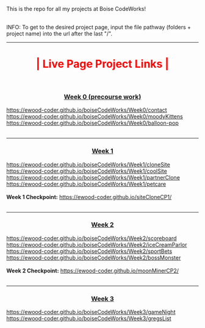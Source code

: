 This is the repo for all my projects at Boise CodeWorks!
<br /><br />

<p>
	INFO:
	To get to the desired project page, input the file pathway (folders + project name) into the url after the last "/".
</p>

<hr />

<div>
	<h1 style="text-align:center; color:red;"><b>|  Live Page Project Links |</b></h1><br />
	
<h3 style="text-align:center;"><u>Week 0 (precourse work)</u></h3>
<a href="https://ewood-coder.github.io/boiseCodeWorks/Week0/contact" target="_blank">
			https://ewood-coder.github.io/boiseCodeWorks/Week0/contact</a><br />

<a href="https://ewood-coder.github.io/boiseCodeWorks/Week0/moodyKittens" target="_blank">
			https://ewood-coder.github.io/boiseCodeWorks/Week0/moodyKittens</a><br />

<a href="https://ewood-coder.github.io/boiseCodeWorks/Week0/balloon-pop" target="_blank">
			https://ewood-coder.github.io/boiseCodeWorks/Week0/balloon-pop</a><br /><br />

<hr />

<h3 style="text-align:center;"><u>Week 1</u></h3>
<a href="https://ewood-coder.github.io/boiseCodeWorks/Week1/cloneSite" target="_blank">
			https://ewood-coder.github.io/boiseCodeWorks/Week1/cloneSite</a><br />

<a href="https://ewood-coder.github.io/boiseCodeWorks/Week1/coolSite" target="_blank">
			https://ewood-coder.github.io/boiseCodeWorks/Week1/coolSite</a><br />

<a href="https://ewood-coder.github.io/boiseCodeWorks/Week1/partnerClone" target="_blank">
			https://ewood-coder.github.io/boiseCodeWorks/Week1/partnerClone</a><br />

<a href="https://ewood-coder.github.io/boiseCodeWorks/Week1/petcare" target="_blank">
			https://ewood-coder.github.io/boiseCodeWorks/Week1/petcare</a><br /><br />

<span>
<b>Week 1 Checkpoint:</b>
<a href="https://ewood-coder.github.io/siteCloneCP1/" target="_blank">
			 https://ewood-coder.github.io/siteCloneCP1/</a><br /><br />
</span>

<hr />

<h3 style="text-align:center;"><u>Week 2</u></h3>
<a href="https://ewood-coder.github.io/boiseCodeWorks/Week2/scoreboard" target="_blank">
			https://ewood-coder.github.io/boiseCodeWorks/Week2/scoreboard</a><br />

<a href="https://ewood-coder.github.io/boiseCodeWorks/Week2/iceCreamParlor" target="_blank">
			https://ewood-coder.github.io/boiseCodeWorks/Week2/iceCreamParlor</a><br />

<a href="https://ewood-coder.github.io/boiseCodeWorks/Week2/sportBets" target="_blank">
			https://ewood-coder.github.io/boiseCodeWorks/Week2/sportBets</a><br />

<a href="https://ewood-coder.github.io/boiseCodeWorks/Week2/bossMonster" target="_blank">
			https://ewood-coder.github.io/boiseCodeWorks/Week2/bossMonster</a><br /><br />

<span>
<b>Week 2 Checkpoint:</b>
<a href="https://ewood-coder.github.io/moonMinerCP2/" target="_blank">
			https://ewood-coder.github.io/moonMinerCP2/</a><br /><br />
</span>

<hr />

<h3 style="text-align:center;"><u>Week 3</u></h3>
<a href="https://ewood-coder.github.io/boiseCodeWorks/Week3/gameNight" target="_blank">
			https://ewood-coder.github.io/boiseCodeWorks/Week3/gameNight</a><br />

<a href="https://ewood-coder.github.io/boiseCodeWorks/Week3/gregsList" target="_blank">
			https://ewood-coder.github.io/boiseCodeWorks/Week3/gregsList</a><br />

			




</div>